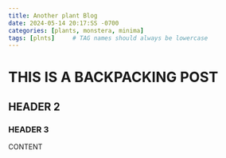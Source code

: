 ```yaml
---
title: Another plant Blog
date: 2024-05-14 20:17:SS -0700
categories: [plants, monstera, minima]
tags: [plnts]     # TAG names should always be lowercase
---
```


# THIS IS A BACKPACKING POST
## HEADER 2
### HEADER 3

CONTENT
